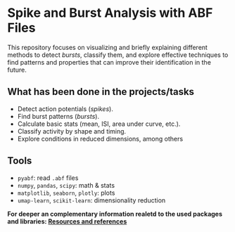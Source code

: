 # Spike and Burst Analysis with ABF Files

This repository focuses on visualizing and briefly explaining different methods to detect *bursts*, classify them, and explore effective techniques to find patterns and properties that can improve their identification in the future.


## What has been done in the projects/tasks
- Detect action potentials (*spikes*).  
- Find burst patterns (*bursts*).  
- Calculate basic stats (mean, ISI, area under curve, etc.).  
- Classify activity by shape and timing.  
- Explore conditions in reduced dimensions, among others

## Tools
- `pyabf`: read `.abf` files  
- `numpy`, `pandas`, `scipy`: math & stats  
- `matplotlib`, `seaborn`, `plotly`: plots  
- `umap-learn`, `scikit-learn`: dimensionality reduction  

**For deeper an complementary information realetd to the used packages and libraries: 
  [Resources and references](./2_Libraries_used.md)**
